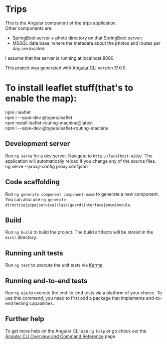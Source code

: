 # Trips
This is the Angular component of the trips application. <br />
Other components are:
<ul>
<li>SpringBoot server + photo directory on that SpringBoot server;</li>
<li>MSSQL data base, where the metadata about the photos and routes per day are located. </li>
</ul>
I assume that the server is running at localhost:8080.

This project was generated with [Angular CLI](https://github.com/angular/angular-cli) version 17.0.0.

# To install leaflet stuff(that's to enable the map):
npm i leaflet <br />
npm i --save-dev @types/leaflet <br />
npm install leaflet-routing-machine@latest <br />
npm i --save-dev @types/leaflet-routing-machine <br />

## Development server

Run `ng serve` for a dev server. Navigate to `http://localhost:4200/`. The application will automatically reload if you change any of the source files.
ng serve --proxy-config proxy.conf.json

## Code scaffolding

Run `ng generate component component-name` to generate a new component. You can also use `ng generate directive|pipe|service|class|guard|interface|enum|module`.

## Build

Run `ng build` to build the project. The build artifacts will be stored in the `dist/` directory.

## Running unit tests

Run `ng test` to execute the unit tests via [Karma](https://karma-runner.github.io).

## Running end-to-end tests

Run `ng e2e` to execute the end-to-end tests via a platform of your choice. To use this command, you need to first add a package that implements end-to-end testing capabilities.

## Further help

To get more help on the Angular CLI use `ng help` or go check out the [Angular CLI Overview and Command Reference](https://angular.io/cli) page.
